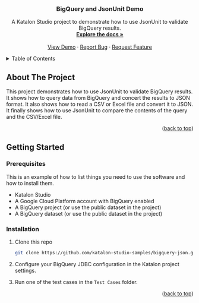<a name="readme-top"></a>

<h3 align="center">BigQuery and JsonUnit Demo</h3>

  <p align="center">
    A Katalon Studio project to demonstrate how to use JsonUnit to validate BigQuery results.
    <br />
    <a href="https://github.com/katalon-studio-samples/bigquery-json"><strong>Explore the docs »</strong></a>
    <br />
    <br />
    <a href="https://github.com/katalon-studio-samples/bigquery-json">View Demo</a>
    ·
    <a href="https://github.com/katalon-studio-samples/bigquery-json/issues/new?labels=bug&template=bug-report---.md">Report Bug</a>
    ·
    <a href="https://github.com/katalon-studio-samples/bigquery-json/issues/new?labels=enhancement&template=feature-request---.md">Request Feature</a>
  </p>
</div>

<!-- TABLE OF CONTENTS -->
<details>
  <summary>Table of Contents</summary>
  <ol>
    <li>
      <a href="#about-the-project">About The Project</a>
    </li>
    <li>
      <a href="#getting-started">Getting Started</a>
      <ul>
        <li><a href="#prerequisites">Prerequisites</a></li>
        <li><a href="#installation">Installation</a></li>
      </ul>
    </li>
    <li><a href="#usage">Usage</a></li>
    <li><a href="#contributing">Contributing</a></li>
    <li><a href="#license">License</a></li>
    <li><a href="#contact">Contact</a></li>
    <li><a href="#acknowledgments">Acknowledgments</a></li>
  </ol>
</details>

<!-- ABOUT THE PROJECT -->
## About The Project

This project demonstrates how to use JsonUnit to validate BigQuery results. It shows how to query data from BigQuery and concert the results to JSON format. It also shows how to read a CSV or Excel file and convert it to JSON. It finally shows how to use JsonUnit to compare the contents of the query and the CSV/Excel file.

<p align="right">(<a href="#readme-top">back to top</a>)</p>


<!-- GETTING STARTED -->
## Getting Started



### Prerequisites

This is an example of how to list things you need to use the software and how to install them.
* Katalon Studio
* A Google Cloud Platform account with BigQuery enabled
* A BigQuery project (or use the public dataset in the project)
* A BigQuery dataset (or use the public dataset in the project)

### Installation

1. Clone this repo
   ```sh
   git clone https://github.com/katalon-studio-samples/bigquery-json.git
   ```
2. Configure your BigQuery JDBC configuration in the Katalon project settings.

3. Run one of the test cases in the `Test Cases` folder.

<p align="right">(<a href="#readme-top">back to top</a>)</p>